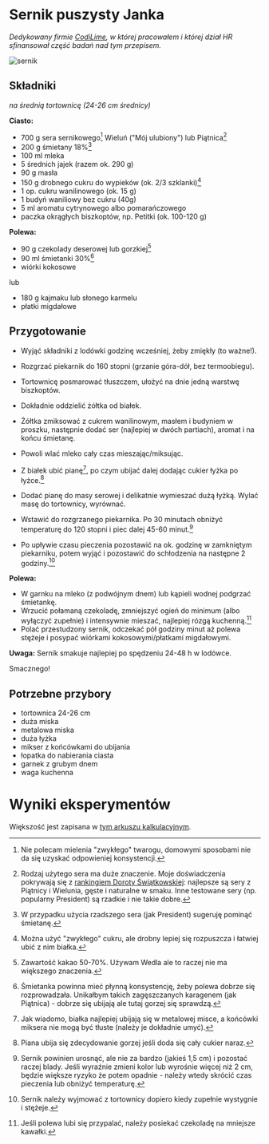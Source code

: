 Sernik puszysty Janka
=====================

_Dedykowany firmie [CodiLime](https://www.codilime.com/), w której pracowałem
i której dział HR sfinansował część badań nad tym przepisem._

![sernik](https://github.com/jan-warchol/przepisy-programisty/releases/download/v1.0-beta-photos/sernik.3.jpg)

Składniki
---------

_na średnią tortownicę (24-26 cm średnicy)_

**Ciasto:**

- 700 g sera sernikowego[^1] Wieluń ("Mój ulubiony") lub Piątnica[^2]
- 200 g śmietany 18%[^3]
- 100 ml mleka
- 5 średnich jajek (razem ok. 290 g)
- 90 g masła
- 150 g drobnego cukru do wypieków (ok. 2/3 szklanki)[^4]
- 1 op. cukru wanilinowego (ok. 15 g)
- 1 budyń waniliowy bez cukru (40g)
- 5 ml aromatu cytrynowego albo pomarańczowego
- paczka okrągłych biszkoptów, np. Petitki (ok. 100-120 g)

**Polewa:**

- 90 g czekolady deserowej lub gorzkiej[^5]
- 90 ml śmietanki 30%[^6]
- wiórki kokosowe

lub

- 180 g kajmaku lub słonego karmelu
- płatki migdałowe

Przygotowanie
-------------

- Wyjąć składniki z lodówki godzinę wcześniej, żeby zmiękły (to ważne!).

- Rozgrzać piekarnik do 160 stopni (grzanie góra-dół, bez termoobiegu).

- Tortownicę posmarować tłuszczem, ułożyć na dnie jedną warstwę biszkoptów.

- Dokładnie oddzielić żółtka od białek.

- Żółtka zmiksować z cukrem wanilinowym, masłem i budyniem w proszku, następnie
  dodać ser (najlepiej w dwóch partiach), aromat i na końcu śmietanę.

- Powoli wlać mleko cały czas mieszając/miksując.

- Z białek ubić pianę[^7], po czym ubijać dalej dodając cukier łyżka po łyżce.[^8]

- Dodać pianę do masy serowej i delikatnie wymieszać dużą łyżką. Wylać masę do
  tortownicy, wyrównać.

- Wstawić do rozgrzanego piekarnika. Po 30 minutach obniżyć temperaturę do 120
  stopni i piec dalej 45-60 minut.[^9]

- Po upływie czasu pieczenia pozostawić na ok. godzinę w zamkniętym piekarniku,
  potem wyjąć i pozostawić do schłodzenia na następne 2 godziny.[^10]

**Polewa:**

- W garnku na mleko (z podwójnym dnem) lub kąpieli wodnej podgrzać śmietankę.
- Wrzucić połamaną czekoladę, zmniejszyć ogień do minimum (albo wyłączyć zupełnie)
  i intensywnie mieszać, najlepiej rózgą kuchenną.[^11]
- Polać przestudzony sernik, odczekać pół godziny minut aż polewa stężeje
  i posypać wiórkami kokosowymi/płatkami migdałowymi.

**Uwaga:** Sernik smakuje najlepiej po spędzeniu 24-48 h w lodówce.

Smacznego!

<!-- uwagi -->

[^1]: Nie polecam mielenia "zwykłego" twarogu, domowymi sposobami nie da się
  uzyskać odpowieniej konsystencji.

[^2]: Rodzaj użytego sera ma duże znaczenie. Moje doświadczenia pokrywają się
  z [rankingiem Doroty Świątkowskiej](https://mojewypieki.com/post/twarogi-i-serki-w-wiaderkach-pomagamy-wybrac):
  najlepsze są sery z Piątnicy i Wielunia, gęste i naturalne w smaku. Inne
  testowane sery (np. popularny President) są rzadkie i nie takie dobre.

[^3]: W przypadku użycia rzadszego sera (jak President) sugeruję pominąć śmietanę.

[^4]: Można użyć "zwykłego" cukru, ale drobny lepiej się rozpuszcza i łatwiej
  ubić z nim białka.

[^5]: Zawartość kakao 50-70%. Używam Wedla ale to raczej nie ma większego znaczenia.

[^6]: Śmietanka powinna mieć płynną konsystencję, żeby polewa dobrze się
  rozprowadzała. Unikałbym takich zagęszczanych karagenem (jak Piątnica) -
  dobrze się ubijają ale tutaj gorzej się sprawdzą.

[^7]: Jak wiadomo, białka najlepiej ubijają się w metalowej misce, a końcówki
  miksera nie mogą być tłuste (należy je dokładnie umyć).

[^8]: Piana ubija się zdecydowanie gorzej jeśli doda się cały cukier naraz.

[^9]: Sernik powinien urosnąć, ale nie za bardzo (jakieś 1,5 cm) i pozostać
  raczej blady.  Jeśli wyraźnie zmieni kolor lub wyrośnie więcej niż 2 cm, będzie
  większe ryzyko że potem opadnie - należy wtedy skrócić czas pieczenia lub
  obniżyć temperaturę.

[^10]: Sernik należy wyjmować z tortownicy dopiero kiedy zupełnie wystygnie
  i stężeje.

[^11]: Jeśli polewa lubi się przypalać, należy posiekać czekoladę na mniejsze
  kawałki.


Potrzebne przybory
------------------

* tortownica 24-26 cm
* duża miska
* metalowa miska
* duża łyżka
* mikser z końcówkami do ubijania
* łopatka do nabierania ciasta
* garnek z grubym dnem
* waga kuchenna


Wyniki eksperymentów
====================

Większość jest zapisana w [tym arkuszu
kalkulacyjnym](https://docs.google.com/spreadsheets/d/1aKzPybyZ_rkO5PvSuf1BpetLQMuR-4EUkcdXgS6nt7I/edit#gid=573677020).
